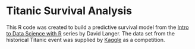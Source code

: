 # Titanic Survival Analysis

This R code was created to build a predictive survival model from the [Intro to Data Science with R](https://www.youtube.com/playlist?list=PLTJTBoU5HOCRrTs3cJK-PbHM39cwCU0PF) series by David Langer. The data set from the historical Titanic event was supplied by [Kaggle](https://www.kaggle.com/c/titanic/data) as a competition.